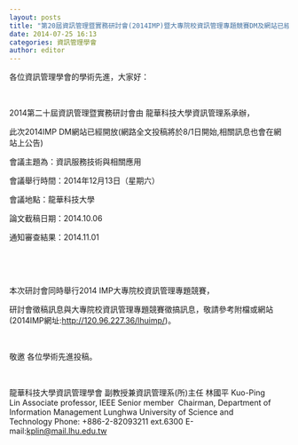 ```yaml
---
layout: posts
title: "第20屆資訊管理暨實務研討會(2014IMP)暨大專院校資訊管理專題競賽DM及網站已經開放"
date: 2014-07-25 16:13
categories: 資訊管理學會
author: editor
---
```


各位資訊管理學會的學術先進，大家好：

 

2014第二十屆資訊管理暨實務研討會由 龍華科技大學資訊管理系承辦，

此次2014IMP DM網站已經開放(網路全文投稿將於8/1日開始,相關訊息也會在網站上公告)



會議主題為：資訊服務技術與相關應用

會議舉行時間：2014年12月13日（星期六）

會議地點：龍華科技大學

論文截稿日期：2014.10.06

通知審查結果：2014.11.01

 

 

本次研討會同時舉行2014 IMP大專院校資訊管理專題競賽，



研討會徵稿訊息與大專院校資訊管理專題競賽徵搞訊息，敬請參考附檔或網站(2014IMP網址:http://120.96.227.36/lhuimp/)。

 

敬邀 各位學術先進投稿。

 

龍華科技大學資訊管理學會 副教授兼資訊管理系(所)主任 林國平 Kuo-Ping Lin Associate professor, IEEE Senior member  Chairman, Department of Information Management Lunghwa University of Science and Technology Phone: +886-2-82093211 ext.6300 E-mail:kplin@mail.lhu.edu.tw
